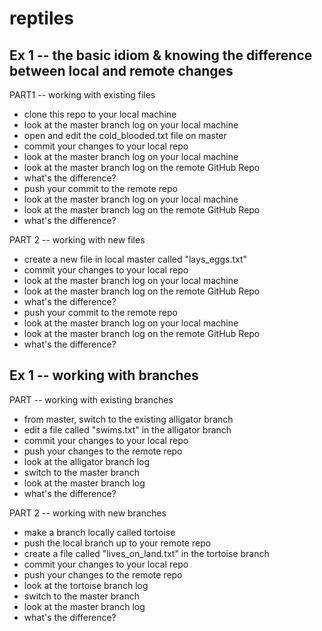 reptiles
========

Ex 1 -- the basic idiom & knowing the difference between local and remote changes
--------------------------
PART1 -- working with existing files
* clone this repo to your local machine
* look at the master branch log on your local machine
* open and edit the cold_blooded.txt file on master
* commit your changes to your local repo
* look at the master branch log on your local machine
* look at the master branch log on the remote GitHub Repo
* what's the difference?
* push your commit to the remote repo
* look at the master branch log on your local machine
* look at the master branch log on the remote GitHub Repo
* what's the difference?

PART 2 -- working with new files
* create a new file in local master called "lays_eggs.txt"
* commit your changes to your local repo
* look at the master branch log on your local machine
* look at the master branch log on the remote GitHub Repo
* what's the difference?
* push your commit to the remote repo
* look at the master branch log on your local machine
* look at the master branch log on the remote GitHub Repo
* what's the difference?

Ex 1 -- working with branches
--------------------------
PART -- working with existing branches
* from master, switch to the existing alligator branch
* edit a file called "swims.txt" in the alligator branch
* commit your changes to your local repo
* push your changes to the remote repo
* look at the alligator branch log
* switch to the master branch
* look at the master branch log
* what's the difference?

PART 2 -- working with new branches
* make a branch locally called tortoise
* push the local branch up to your remote repo
* create a file called "lives_on_land.txt" in the tortoise branch
* commit your changes to your local repo
* push your changes to the remote repo
* look at the tortoise branch log
* switch to the master branch
* look at the master branch log
* what's the difference?


